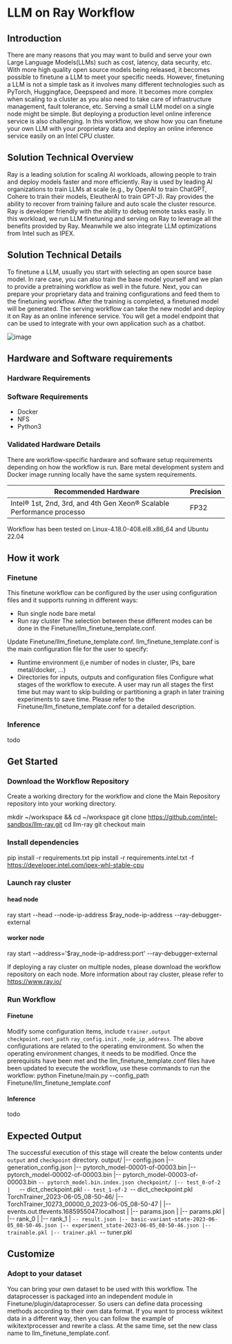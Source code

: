 # LLM on Ray Workflow

## Introduction
There are many reasons that you may want to build and serve your own Large Language Models(LLMs) such as cost, latency, data security, etc. With more high quality open source models being released, it becomes possible to finetune a LLM to meet your specific needs. However, finetuning a LLM is not a simple task as it involves many different technologies such as PyTorch, Huggingface, Deepspeed and more. It becomes more complex when scaling to a cluster as you also need to take care of infrastructure management, fault tolerance, etc. Serving a small LLM model on a single node might be simple. But deploying a production level online inference service is also challenging.
In this workflow, we show how you can finetune your own LLM with your proprietary data and deploy an online inference service easily on an Intel CPU cluster.



## Solution Technical Overview
Ray is a leading solution for scaling AI workloads, allowing people to train and deploy models faster and more efficiently. Ray is used by leading AI organizations to train LLMs at scale (e.g., by OpenAI to train ChatGPT, Cohere to train their models, EleutherAI to train GPT-J). Ray provides the ability to recover from training failure and auto scale the cluster resource. Ray is developer friendly with the ability to debug remote tasks easily. In this workload, we run LLM finetuning and serving on Ray to leverage all the benefits provided by Ray. Meanwhile we also integrate LLM optimizations from Intel such as IPEX.


## Solution Technical Details
To finetune a LLM, usually you start with selecting an open source base model. In rare case, you can also train the base model yourself and we plan to provide a pretraining workflow as well in the future.  Next, you can prepare your proprietary data and training configurations and feed them to the finetuning workflow. After the training is completed, a finetuned model will be generated. The serving workflow can take the new model and deploy it on Ray as an online inference service. You will get a model endpoint that can be used to integrate with your own application such as a chatbot.

![image](https://github.com/intel-sandbox/llm-ray/assets/9278199/addd7a7f-83ef-43ae-b3ac-dd81cc2570e4)



## Hardware and Software requirements
### Hardware Requirements
### Software Requirements
- Docker 
- NFS 
- Python3
### Validated Hardware Details
There are workflow-specific hardware and software setup requirements depending on how the workflow is run. Bare metal development system and Docker image running locally have the same system requirements.

|Recommended Hardware|Precision|
|-|-|
|Intel® 1st, 2nd, 3rd, and 4th Gen Xeon® Scalable Performance processo | FP32|

Workflow has been tested on Linux-4.18.0-408.el8.x86_64 and Ubuntu 22.04
## How it work

### Finetune
This finetune workflow can be configured by the user using configuration files and it supports running in different ways:

+ Run single node bare metal
+ Run ray cluster
The selection between these different modes can be done in the Finetune/llm_finetune_template.conf.

Update Finetune/llm_finetune_template.conf.
llm_finetune_template.conf is the main configuration file for the user to specify:

+ Runtime environment (i,e number of nodes in cluster, IPs, bare metal/docker, ...)
+ Directories for inputs, outputs and configuration files
Configure what stages of the workflow to execute. A user may run all stages the first time but may want to skip building or partitioning a graph in later training experiments to save time.
Please refer to the Finetune/llm_finetune_template.conf for a detailed description.

### Inference
todo


## Get Started
### Download the Workflow Repository
Create a working directory for the workflow and clone the Main Repository repository into your working directory.

mkdir ~/workspace && cd ~/workspace
git clone https://github.com/intel-sandbox/llm-ray.git
cd llm-ray
git checkout main

### Install dependencies

pip install -r requirements.txt
pip install -r requirements.intel.txt -f https://developer.intel.com/ipex-whl-stable-cpu

### Launch ray cluster
#### head node
ray start --head --node-ip-address $ray_node-ip-address --ray-debugger-external
#### worker node
ray start --address='$ray_node-ip-address:port' --ray-debugger-external

If deploying a ray cluster on multiple nodes, please download the workflow repository on each node. More information about ray cluster, please refer to https://www.ray.io/

### Run Workflow
#### Finetune 
Modify some configuration items, include `trainer.output` `checkpoint.root_path` `ray_config.init._node_ip_address`. The above configurations are related to the operating environment. So when the operating environment changes, it needs to be modified.
Once the prerequisits have been met and the llm_finetune_template.conf files have been updated to execute the workflow, use these commands to run the workflow:
python Finetune/main.py --config_path Finetune/llm_finetune_template.conf 

#### Inference
todo

## Expected Output
The successful execution of this stage will create the below contents under `output` and `checkpoint` directory.
output/
|-- config.json
|-- generation_config.json
|-- pytorch_model-00001-of-00003.bin
|-- pytorch_model-00002-of-00003.bin
|-- pytorch_model-00003-of-00003.bin
`-- pytorch_model.bin.index.json
checkpoint/
|-- test_0-of-2
|   `-- dict_checkpoint.pkl
`-- test_1-of-2
    `-- dict_checkpoint.pkl
TorchTrainer_2023-06-05_08-50-46/
|-- TorchTrainer_10273_00000_0_2023-06-05_08-50-47
|   |-- events.out.tfevents.1685955047.localhost
|   |-- params.json
|   |-- params.pkl
|   |-- rank_0
|   |-- rank_1
|   `-- result.json
|-- basic-variant-state-2023-06-05_08-50-46.json
|-- experiment_state-2023-06-05_08-50-46.json
|-- trainable.pkl
|-- trainer.pkl
`-- tuner.pkl

## Customize
### Adopt to your dataset
You can bring your own dataset to be used with this workflow. The dataprocesser is packaged into an independent module in Finetune/plugin/dataprocesser. So users can define data processing methods according to their own data format. If you want to process wikitext data in a different way, then you can follow the example of wikitextprocesser and rewrite a class. At the same time, set the new class name to llm_finetune_template.conf.

